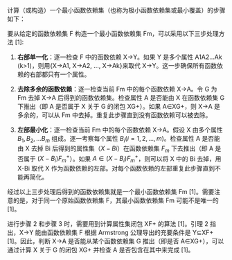 计算（或构造）一个最小函数依赖集（也称为极小函数依赖集或最小覆盖）的步骤如下：

要从给定的函数依赖集 F 构造一个最小函数依赖集 Fm，可以采用以下三步处理方法 [1]:

1.  **右部单一化**：逐一检查 F 中的函数依赖 X→Y。如果 Y 是多个属性 A1A2…Ak (k>1)，则用{X→A1, X→A2, …, X→Ak}来取代 X→Y。这一步确保所有函数依赖的右部都只有一个属性。

2.  **去除多余的函数依赖**：逐一检查当前 Fm 中的每个函数依赖 X→A。令 G 为 Fm 去掉 X→A 后得到的函数依赖集。检查属性 A 是否能由 X 在函数依赖集 G 下推出（即 A 是否属于 X 关于 G 的闭包 XG+）。如果 A∈XG+，则 X→A 是多余的，可以从 Fm 中去掉。重复此步骤直到没有函数依赖可以被去除。

3.  **左部最小化**：逐一检查当前 Fm 中的每个函数依赖 X→A。假设 X 由多个属性 $B_1,B_2,…B_m$ 组成。逐一考察每个属性 $B_i (i=1, 2, …, m)$。检查属性 A 是否能由 X 去掉 Bi 后得到的属性集（$X-Bi$）在函数依赖集 $F_m$ 下去推出（即 A 是否属于 $(X-B_i)F_m^+$）。如果 $A\in(X-B_i)F_m^+$，则可以将 X 中的 Bi 去掉，用 X-Bi 取代 X 作为函数依赖的左部。对每个函数依赖的左部重复此步骤直到不能再简化。

经过以上三步处理后得到的函数依赖集就是一个最小函数依赖集 Fm [1]。需要注意的是，对于同一个原始函数依赖集 F，其最小函数依赖集 Fm 可能不是唯一的 [1]。

进行步骤 2 和步骤 3 时，需要用到计算属性集闭包 XF+ 的算法 [1]。引理 2 指出，X→Y 能由函数依赖集 F 根据 Armstrong 公理导出的充要条件是 Y⊆XF+ [1]。因此，判断 X→A 是否能从某个函数依赖集 G 推出（即是否 A∈XG+），可以通过计算 X 关于 G 的闭包 XG+ 并检查 A 是否包含在其中来完成 [1]。